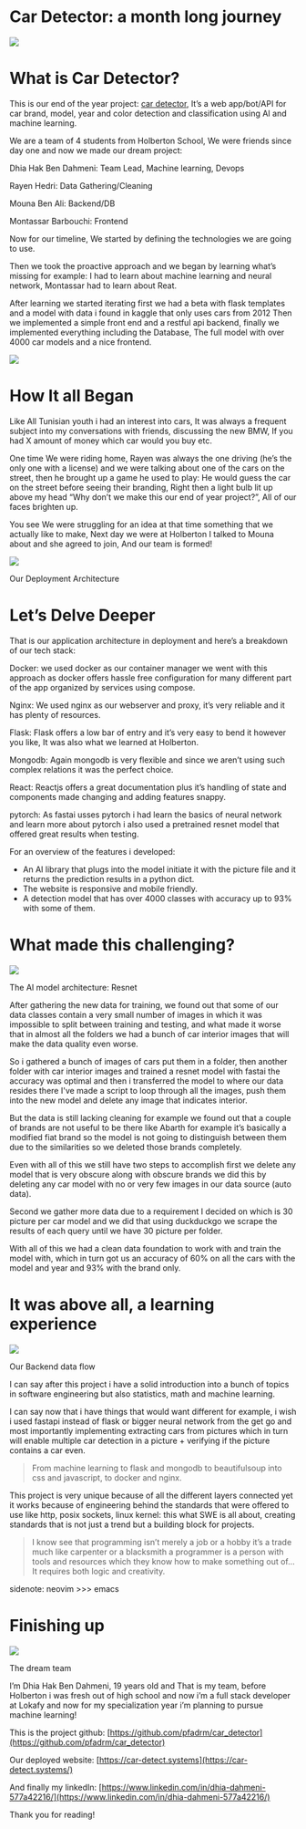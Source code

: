 # Car Detector: a month long journey

![](https://miro.medium.com/max/1400/1*gbMQRdjJX1Fjuv7aV3EV7g.png)

# What is Car Detector?

This is our end of the year project: [car detector](https://car-detect.systems/), It’s a web app/bot/API for car brand, model, year and color detection and classification using AI and machine learning.

We are a team of 4 students from Holberton School, We were friends since day one and now we made our dream project:

Dhia Hak Ben Dahmeni: Team Lead, Machine learning, Devops

Rayen Hedri: Data Gathering/Cleaning

Mouna Ben Ali: Backend/DB

Montassar Barbouchi: Frontend

Now for our timeline, We started by defining the technologies we are going to use.

Then we took the proactive approach and we began by learning what’s missing for example: I had to learn about machine learning and neural network, Montassar had to learn about Reat.

After learning we started iterating first we had a beta with flask templates and a model with data i found in kaggle that only uses cars from 2012 Then we implemented a simple front end and a restful api backend, finally we implemented everything including the Database, The full model with over 4000 car models and a nice frontend.

![](https://miro.medium.com/max/1400/1*jhmf8-uua5qPx7itFPAgIg.png)

# How It all Began

Like All Tunisian youth i had an interest into cars, It was always a frequent subject into my conversations with friends, discussing the new BMW, If you had X amount of money which car would you buy etc.

One time We were riding home, Rayen was always the one driving (he’s the only one with a license) and we were talking about one of the cars on the street, then he brought up a game he used to play: He would guess the car on the street before seeing their branding, Right then a light bulb lit up above my head “Why don’t we make this our end of year project?”, All of our faces brighten up.

You see We were struggling for an idea at that time something that we actually like to make, Next day we were at Holberton I talked to Mouna about and she agreed to join, And our team is formed!

![](https://miro.medium.com/max/1400/0*1pM8gGkPf-rH8IrY)

Our Deployment Architecture

# Let’s Delve Deeper

That is our application architecture in deployment and here’s a breakdown of our tech stack:

Docker: we used docker as our container manager we went with this approach as docker offers hassle free configuration for many different part of the app organized by services using compose.

Nginx: We used nginx as our webserver and proxy, it’s very reliable and it has plenty of resources.

Flask: Flask offers a low bar of entry and it’s very easy to bend it however you like, It was also what we learned at Holberton.

Mongodb: Again mongodb is very flexible and since we aren’t using such complex relations it was the perfect choice.

React: Reactjs offers a great documentation plus it’s handling of state and components made changing and adding features snappy.

pytorch: As fastai usses pytorch i had learn the basics of neural network and learn more about pytorch i also used a pretrained resnet model that offered great results when testing.

For an overview of the features i developed:

-   An AI library that plugs into the model initiate it with the picture file and it returns the prediction results in a python dict.
-   The website is responsive and mobile friendly.
-   A detection model that has over 4000 classes with accuracy up to 93% with some of them.

# What made this challenging?

![](https://miro.medium.com/max/1400/1*6Nq73Af9-LkXJu4fA-9npA.png)

The AI model architecture: Resnet

After gathering the new data for training, we found out that some of our data classes contain a very small number of images in which it was impossible to split between training and testing, and what made it worse that in almost all the folders we had a bunch of car interior images that will make the data quality even worse.

So i gathered a bunch of images of cars put them in a folder, then another folder with car interior images and trained a resnet model with fastai the accuracy was optimal and then i transferred the model to where our data resides there I've made a script to loop through all the images, push them into the new model and delete any image that indicates interior.

But the data is still lacking cleaning for example we found out that a couple of brands are not useful to be there like Abarth for example it’s basically a modified fiat brand so the model is not going to distinguish between them due to the similarities so we deleted those brands completely.

Even with all of this we still have two steps to accomplish first we delete any model that is very obscure along with obscure brands we did this by deleting any car model with no or very few images in our data source (auto data).

Second we gather more data due to a requirement I decided on which is 30 picture per car model and we did that using duckduckgo we scrape the results of each query until we have 30 picture per folder.

With all of this we had a clean data foundation to work with and train the model with, which in turn got us an accuracy of 60% on all the cars with the model and year and 93% with the brand only.

# It was above all, a learning experience

![](https://miro.medium.com/max/1400/1*3ZFZeOaxskM30iJYMFQ2Jw.png)

Our Backend data flow

I can say after this project i have a solid introduction into a bunch of topics in software engineering but also statistics, math and machine learning.

I can say now that i have things that would want different for example, i wish i used fastapi instead of flask or bigger neural network from the get go and most importantly implementing extracting cars from pictures which in turn will enable multiple car detection in a picture + verifying if the picture contains a car even.

> From machine learning to flask and mongodb to beautifulsoup into css and javascript, to docker and nginx.

This project is very unique because of all the different layers connected yet it works because of engineering behind the standards that were offered to use like http, posix sockets, linux kernel: this what SWE is all about, creating standards that is not just a trend but a building block for projects.

> I know see that programming isn’t merely a job or a hobby it’s a trade much like carpenter or a blacksmith a programmer is a person with tools and resources which they know how to make something out of…It requires both logic and creativity.

sidenote: neovim >>> emacs

# Finishing up

![](https://miro.medium.com/max/1400/0*oPkc8KdzHIWB3uPZ.jpg)

The dream team

I’m Dhia Hak Ben Dahmeni, 19 years old and That is my team, before Holberton i was fresh out of high school and now i’m a full stack developer at Lokafy and now for my specialization year i’m planning to pursue machine learning!

This is the project github: [https://github.com/pfadrm/car_detector](https://github.com/pfadrm/car_detector)

Our deployed website: [https://car-detect.systems](https://car-detect.systems/)

And finally my linkedIn: [https://www.linkedin.com/in/dhia-dahmeni-577a42216/](https://www.linkedin.com/in/dhia-dahmeni-577a42216/)

Thank you for reading!